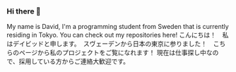### Hi there 👋
My name is David, I'm a programming student from Sweden that is currently residing in Tokyo. You can check out my repositories here!
こんにちは！　私はデイビッドと申します。　スヴェーデンから日本の東京に参りました！　こちらのページから私のプロジェクトをご覧になれます！
現在は仕事探し中なので、採用している方からご連絡大歓迎です。

<!--
**davidwingqvist/davidwingqvist** is a ✨ _special_ ✨ repository because its `README.md` (this file) appears on your GitHub profile.

Here are some ideas to get you started:

- 🔭 I’m currently working on ...
- 🌱 I’m currently learning ...
- 👯 I’m looking to collaborate on ...
- 🤔 I’m looking for help with ...
- 💬 Ask me about ...
- 📫 How to reach me: ...
- 😄 Pronouns: ...
- ⚡ Fun fact: ...
-->
